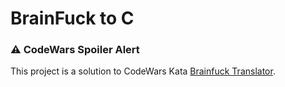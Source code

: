 # BrainFuck to C

### ⚠️ CodeWars Spoiler Alert

This project is a solution to CodeWars Kata [Brainfuck Translator](https://www.codewars.com/kata/58924f2ca8c628f21a0001a1).

